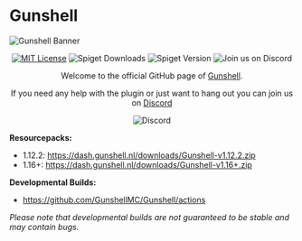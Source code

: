 # Gunshell

![Gunshell Banner](https://i.imgur.com/R2NBe8B.png)

<div style="text-align: center;">

[![MIT License](https://img.shields.io/github/license/Jazzkuh/Gunshell?&logo=github)](License)
![Spiget Downloads](https://img.shields.io/spiget/downloads/76350?label=Downloads)
![Spiget Version](https://img.shields.io/spiget/version/76350?color=red&label=Version)
![Join us on Discord](https://img.shields.io/discord/811987858402574366.svg?label=&logo=discord&logoColor=ffffff&color=7389D8&labelColor=6A7EC2)

Welcome to the official GitHub page of [Gunshell](https://www.spigotmc.org/resources/76350/).

If you need any help with the plugin or just want to hang out you can join us on [Discord](https://discord.gg/AvRpCUZ)

![Discord](https://discord.com/api/guilds/697454470249971833/widget.png?style=banner3)
</div>

**Resourcepacks:**
- 1.12.2: https://dash.gunshell.nl/downloads/Gunshell-v1.12.2.zip
- 1.16+: https://dash.gunshell.nl/downloads/Gunshell-v1.16+.zip

**Developmental Builds:**
- https://github.com/GunshellMC/Gunshell/actions

*Please note that developmental builds are not guaranteed to be stable and may contain bugs.*